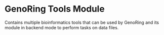 GenoRing Tools Module
=====================

Contains multiple bioinformatics tools that can be used by GenoRing and its
module in backend mode to perform tasks on data files.
